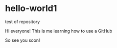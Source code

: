 # hello-world1
test of repository

Hi everyone! This is me learning how to use a GitHub

So see you soon!

